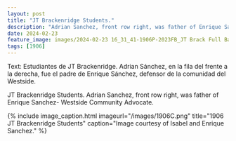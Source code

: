 ```yaml
---
layout: post
title: "JT Brackenridge Students."
description: "Adrian Sanchez, front row right, was father of Enrique Sanchez- Westside Community Advocate."
date: 2024-02-23
feature_image: images/2024-02-23 16_31_41-1906P-2023FB_JT Brack Full Banner Sanchez.jpg.png
tags: [1906]
---
```


Text: 
Estudiantes de JT Brackenridge. Adrian Sánchez, en la fila del frente a la derecha, fue el padre de Enrique Sánchez, defensor de la comunidad del Westside.

JT Brackenridge Students. Adrian Sanchez, front row right, was father of Enrique Sanchez- Westside Community Advocate.
<!--more-->
{% include image_caption.html imageurl="/images/1906C.png" title="1906 JT Brackenridge Students" caption="Image courtesy of Isabel and Enrique Sanchez." %}

